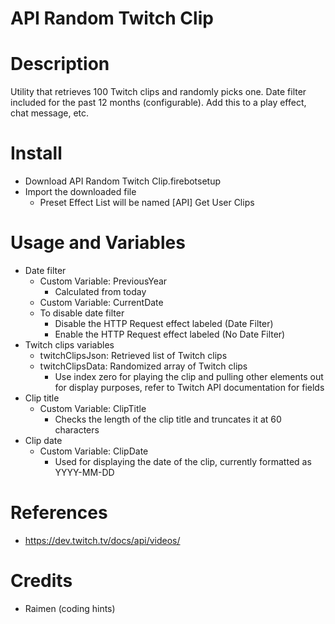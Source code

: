 # API Random Twitch Clip
 
# Description
Utility that retrieves 100 Twitch clips and randomly picks one. Date filter included for the past 12 months (configurable). Add this to a play effect, chat message, etc.

# Install
+ Download API Random Twitch Clip.firebotsetup
+ Import the downloaded file
  + Preset Effect List will be named [API] Get User Clips

# Usage and Variables
+ Date filter
  + Custom Variable: PreviousYear
    + Calculated from today
  + Custom Variable: CurrentDate
  + To disable date filter
    + Disable the HTTP Request effect labeled (Date Filter)
    + Enable the HTTP Request effect labeled (No Date Filter)
+ Twitch clips variables
  + twitchClipsJson: Retrieved list of Twitch clips
  + twitchClipsData: Randomized array of Twitch clips
    + Use index zero for playing the clip and pulling other elements out for display purposes, refer to Twitch API documentation for fields
+ Clip title
  + Custom Variable: ClipTitle
    + Checks the length of the clip title and truncates it at 60 characters
+ Clip date
  + Custom Variable: ClipDate
    + Used for displaying the date of the clip, currently formatted as YYYY-MM-DD

# References
+ https://dev.twitch.tv/docs/api/videos/

# Credits
+ Raimen (coding hints)
